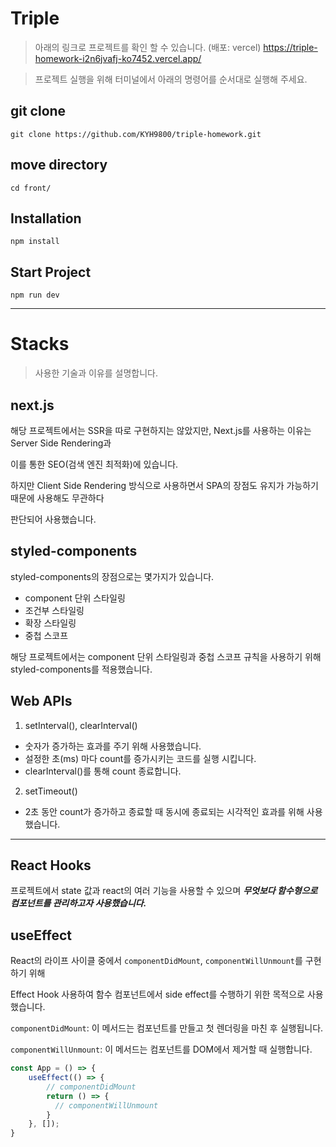 # Triple
> 아래의 링크로 프로젝트를 확인 할 수 있습니다. (배포: vercel)
https://triple-homework-i2n6jvafj-ko7452.vercel.app/

> 프로젝트 실행을 위해 터미널에서 아래의 명령어를 순서대로 실행해 주세요.

## git clone
```
git clone https://github.com/KYH9800/triple-homework.git
```

## move directory
```
cd front/
```

## Installation
```
npm install
```

## Start Project
```
npm run dev
```
----
# Stacks
> 사용한 기술과 이유를 설명합니다.

## next.js
해당 프로젝트에서는 SSR을 따로 구현하지는 않았지만, Next.js를 사용하는 이유는 Server Side Rendering과

이를 통한 SEO(검색 엔진 최적화)에 있습니다.

하지만 Client Side Rendering 방식으로 사용하면서 SPA의 장점도 유지가 가능하기 때문에 사용해도 무관하다

판단되어 사용했습니다.

## styled-components

styled-components의 장점으로는 몇가지가 있습니다.
- component 단위 스타일링
- 조건부 스타일링
- 확장 스타일링
- 중첩 스코프

해당 프로젝트에서는 component 단위 스타일링과 중첩 스코프 규칙을 사용하기 위해 styled-components를 적용했습니다.

## Web APIs
1. setInterval(), clearInterval()
- 숫자가 증가하는 효과를 주기 위해 사용했습니다.
- 설정한 초(ms) 마다 count를 증가시키는 코드를 실행 시킵니다.
- clearInterval()를 통해 count 종료합니다.

2. setTimeout()
- 2초 동안 count가 증가하고 종료할 때 동시에 종료되는 시각적인 효과를 위해 사용했습니다.

---
## React Hooks
프로젝트에서 state 값과 react의 여러 기능을 사용할 수 있으며 ***무엇보다 함수형으로 컴포넌트를 관리하고자 사용했습니다.***

## useEffect

React의 라이프 사이클 중에서 `componentDidMount`, `componentWillUnmount`를 구현하기 위해

Effect Hook 사용하여 함수 컴포넌트에서 side effect를 수행하기 위한 목적으로 사용했습니다.

`componentDidMount`: 이 메서드는 컴포넌트를 만들고 첫 렌더링을 마친 후 실행됩니다.

`componentWillUnmount`: 이 메서드는 컴포넌트를 DOM에서 제거할 때 실행합니다.

```js
const App = () => {
    useEffect(() => {
        // componentDidMount
        return () => {
          // componentWillUnmount
        }
    }, []);
}
```
